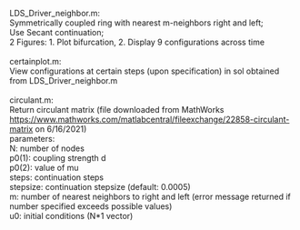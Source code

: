 LDS_Driver_neighbor.m:\
Symmetrically coupled ring with nearest m-neighbors right and left;\
Use Secant continuation;\
2 Figures: 1. Plot bifurcation, 2. Display 9 configurations across time\
\
certainplot.m:\
View configurations at certain steps (upon specification) in sol obtained from LDS_Driver_neighbor.m\
\
circulant.m:\
Return circulant matrix (file downloaded from MathWorks https://www.mathworks.com/matlabcentral/fileexchange/22858-circulant-matrix on 6/16/2021)
\
parameters:\
N: number of nodes\
p0(1): coupling strength d\
p0(2): value of mu\
steps: continuation steps\
stepsize: continuation stepsize (default: 0.0005)\
m: number of nearest neighbors to right and left (error message returned if number specified exceeds possible values)\
u0: initial conditions (N*1 vector)
